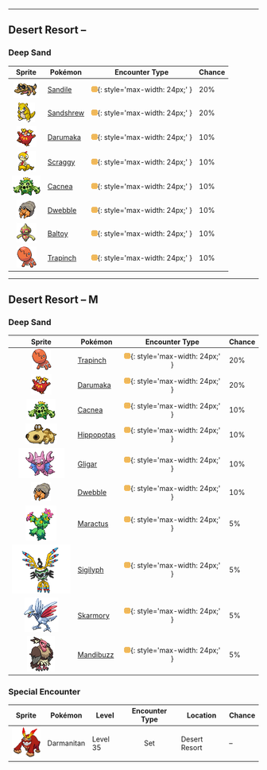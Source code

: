 

---

## Desert Resort –

### Deep Sand

| Sprite | Pokémon | Encounter Type | Chance |
| :---: | --- | :---: | --- |
| ![Sandile](../../assets/sprites/sandile/front.gif "Sandile: It moves along below the sand’s surface, except for its nose and eyes. A dark membrane shields its eyes from the sun.") | [Sandile](../../pokemon/sandile.md/) | ![Deep Sand](../../assets/encounter_types/deep_sand.png){: style='max-width: 24px;' } | 20% |
| ![Sandshrew](../../assets/sprites/sandshrew/front.gif "Sandshrew: To protect itself from attackers, it curls up into a ball. It lives in arid regions with minimal rainfall.") | [Sandshrew](../../pokemon/sandshrew.md/) | ![Deep Sand](../../assets/encounter_types/deep_sand.png){: style='max-width: 24px;' } | 20% |
| ![Darumaka](../../assets/sprites/darumaka/front.gif "Darumaka: Darumaka’s droppings are hot, so people used to put them in their clothes to keep themselves warm.") | [Darumaka](../../pokemon/darumaka.md/) | ![Deep Sand](../../assets/encounter_types/deep_sand.png){: style='max-width: 24px;' } | 10% |
| ![Scraggy](../../assets/sprites/scraggy/front.gif "Scraggy: It immediately headbutts anyone that makes eye contact with it. Its skull is massively thick.") | [Scraggy](../../pokemon/scraggy.md/) | ![Deep Sand](../../assets/encounter_types/deep_sand.png){: style='max-width: 24px;' } | 10% |
| ![Cacnea](../../assets/sprites/cacnea/front.gif "Cacnea: By storing water in its body, this desert dweller can survive for 30 days without water.") | [Cacnea](../../pokemon/cacnea.md/) | ![Deep Sand](../../assets/encounter_types/deep_sand.png){: style='max-width: 24px;' } | 10% |
| ![Dwebble](../../assets/sprites/dwebble/front.gif "Dwebble: It makes a hole in a suitable rock. If that rock breaks, the Pokémon remains agitated until it locates a replacement.") | [Dwebble](../../pokemon/dwebble.md/) | ![Deep Sand](../../assets/encounter_types/deep_sand.png){: style='max-width: 24px;' } | 10% |
| ![Baltoy](../../assets/sprites/baltoy/front.gif "Baltoy: It moves by spinning on its foot. It is a rare Pokémon that was discovered in ancient ruins.") | [Baltoy](../../pokemon/baltoy.md/) | ![Deep Sand](../../assets/encounter_types/deep_sand.png){: style='max-width: 24px;' } | 10% |
| ![Trapinch](../../assets/sprites/trapinch/front.gif "Trapinch: It makes a conical pit in desert sand and lies in wait at the bottom for prey to come tumbling down.") | [Trapinch](../../pokemon/trapinch.md/) | ![Deep Sand](../../assets/encounter_types/deep_sand.png){: style='max-width: 24px;' } | 10%

---

## Desert Resort – M

### Deep Sand

| Sprite | Pokémon | Encounter Type | Chance |
| :---: | --- | :---: | --- |
| ![Trapinch](../../assets/sprites/trapinch/front.gif "Trapinch: It makes a conical pit in desert sand and lies in wait at the bottom for prey to come tumbling down.") | [Trapinch](../../pokemon/trapinch.md/) | ![Deep Sand](../../assets/encounter_types/deep_sand.png){: style='max-width: 24px;' } | 20% |
| ![Darumaka](../../assets/sprites/darumaka/front.gif "Darumaka: Darumaka’s droppings are hot, so people used to put them in their clothes to keep themselves warm.") | [Darumaka](../../pokemon/darumaka.md/) | ![Deep Sand](../../assets/encounter_types/deep_sand.png){: style='max-width: 24px;' } | 20% |
| ![Cacnea](../../assets/sprites/cacnea/front.gif "Cacnea: By storing water in its body, this desert dweller can survive for 30 days without water.") | [Cacnea](../../pokemon/cacnea.md/) | ![Deep Sand](../../assets/encounter_types/deep_sand.png){: style='max-width: 24px;' } | 10% |
| ![Hippopotas](../../assets/sprites/hippopotas/front.gif "Hippopotas: It shuts its nostrils tight then travels through sand as if walking. They form colonies of around ten.") | [Hippopotas](../../pokemon/hippopotas.md/) | ![Deep Sand](../../assets/encounter_types/deep_sand.png){: style='max-width: 24px;' } | 10% |
| ![Gligar](../../assets/sprites/gligar/front.gif "Gligar: It glides as if sliding. It startles foes by clamping on to their faces, then jabs with its poison stinger.") | [Gligar](../../pokemon/gligar.md/) | ![Deep Sand](../../assets/encounter_types/deep_sand.png){: style='max-width: 24px;' } | 10% |
| ![Dwebble](../../assets/sprites/dwebble/front.gif "Dwebble: It makes a hole in a suitable rock. If that rock breaks, the Pokémon remains agitated until it locates a replacement.") | [Dwebble](../../pokemon/dwebble.md/) | ![Deep Sand](../../assets/encounter_types/deep_sand.png){: style='max-width: 24px;' } | 10% |
| ![Maractus](../../assets/sprites/maractus/front.gif "Maractus: Arid regions are their habitat. They move rhythmically, making a sound similar to maracas.") | [Maractus](../../pokemon/maractus.md/) | ![Deep Sand](../../assets/encounter_types/deep_sand.png){: style='max-width: 24px;' } | 5% |
| ![Sigilyph](../../assets/sprites/sigilyph/front.gif "Sigilyph: The guardians of an ancient city, they use their psychic power to attack enemies that invade their territory.") | [Sigilyph](../../pokemon/sigilyph.md/) | ![Deep Sand](../../assets/encounter_types/deep_sand.png){: style='max-width: 24px;' } | 5% |
| ![Skarmory](../../assets/sprites/skarmory/front.gif "Skarmory: Despite being clad entirely in iron-hard armor, it flies at speeds over 180 mph.") | [Skarmory](../../pokemon/skarmory.md/) | ![Deep Sand](../../assets/encounter_types/deep_sand.png){: style='max-width: 24px;' } | 5% |
| ![Mandibuzz](../../assets/sprites/mandibuzz/front.gif "Mandibuzz: Watching from the sky, they swoop to strike weakened Pokémon on the ground. They decorate themselves with bones.") | [Mandibuzz](../../pokemon/mandibuzz.md/) | ![Deep Sand](../../assets/encounter_types/deep_sand.png){: style='max-width: 24px;' } | 5% |

### Special Encounter

| Sprite | Pokémon | Level | Encounter Type | Location | Chance |
| :---: | --- | --- | :---: | --- | --- |
| ![Darmanitan](../../assets/sprites/darmanitan-standard/front.gif "Darmanitan Standard: When weakened in battle, it transforms into a stone statue. Then it sharpens its mind and fights on mentally.") | Darmanitan | Level 35 | Set | Desert Resort | – |
